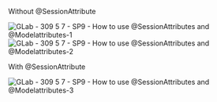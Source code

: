 Without @SessionAttribute

![GLab - 309 5 7 - SP9 - How to use @SessionAttributes and @Modelattributes-1](https://github.com/user-attachments/assets/b3161a2b-1b96-4012-87ab-0e2b90dba564)
![GLab - 309 5 7 - SP9 - How to use @SessionAttributes and @Modelattributes-2](https://github.com/user-attachments/assets/cca295d1-3983-476d-9f27-3d3ec343cfb5)

With @SessionAttribute

![GLab - 309 5 7 - SP9 - How to use @SessionAttributes and @Modelattributes-3](https://github.com/user-attachments/assets/bba35d7d-f40c-49b8-a79d-43309b0de430)
